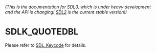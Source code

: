 ###### (This is the documentation for SDL3, which is under heavy development and the API is changing! [SDL2](https://wiki.libsdl.org/SDL2/) is the current stable version!)
# SDLK_QUOTEDBL

Please refer to [SDL_Keycode](SDL_Keycode) for details.

